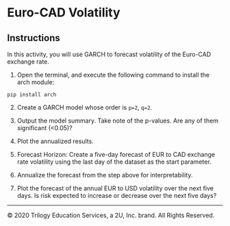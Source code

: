 # Euro-CAD Volatility

## Instructions

In this activity, you will use GARCH to forecast volatility of the Euro-CAD exchange rate.

1. Open the terminal, and execute the following command to install the arch module:

 `pip install arch`

2. Create a GARCH model whose order is `p=2`, `q=2`.

3. Output the model summary. Take note of the p-values. Are any of them significant (<0.05)?

4. Plot the annualized results.

5. Forecast Horizon: Create a five-day forecast of EUR to CAD exchange rate volatility using the last day of the dataset as the start parameter.

6. Annualize the forecast from the step above for interpretability.

7. Plot the forecast of the annual EUR to USD volatility over the next five days. Is risk expected to increase or decrease over the next five days?

---

© 2020 Trilogy Education Services, a 2U, Inc. brand. All Rights Reserved.
